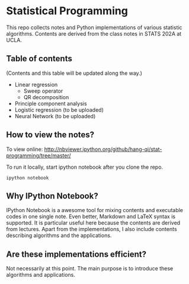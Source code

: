 # Statistical Programming

This repo collects notes and Python implementations of various statistic
algorithms. Contents are derived from the class notes in STATS 202A at UCLA.

## Table of contents

(Contents and this table will be updated along the way.)

* Linear regression
    - Sweep operator
    - QR decomposition
* Principle component analysis
* Logistic regression (to be uploaded)
* Neural Network (to be uploaded)

## How to view the notes?

To view online: http://nbviewer.ipython.org/github/hang-qi/stat-programming/tree/master/

To run it locally, start ipython notebook after you clone the repo.

    ipython notebook

## Why IPython Notebook?

IPython Notebook is a awesome tool for mixing contents and executable codes in
one single note. Even better, Markdown and LaTeX syntax is supported.
It is particular useful here because the contents are derived from lectures.
Apart from the implementations, I also include contents describing algorithms
and the applications.

## Are these implementations efficient?

Not necessarily at this point. The main purpose is to introduce these
algorithms and applications.
